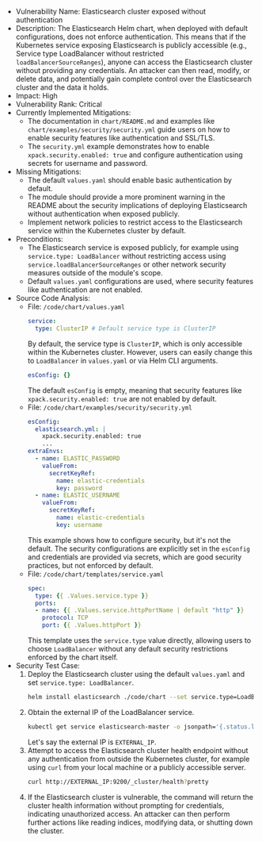 - Vulnerability Name: Elasticsearch cluster exposed without authentication
- Description: The Elasticsearch Helm chart, when deployed with default configurations, does not enforce authentication. This means that if the Kubernetes service exposing Elasticsearch is publicly accessible (e.g., Service type LoadBalancer without restricted `loadBalancerSourceRanges`), anyone can access the Elasticsearch cluster without providing any credentials. An attacker can then read, modify, or delete data, and potentially gain complete control over the Elasticsearch cluster and the data it holds.
- Impact: High
- Vulnerability Rank: Critical
- Currently Implemented Mitigations:
    - The documentation in `chart/README.md` and examples like `chart/examples/security/security.yml` guide users on how to enable security features like authentication and SSL/TLS.
    - The `security.yml` example demonstrates how to enable `xpack.security.enabled: true` and configure authentication using secrets for username and password.
- Missing Mitigations:
    - The default `values.yaml` should enable basic authentication by default.
    - The module should provide a more prominent warning in the README about the security implications of deploying Elasticsearch without authentication when exposed publicly.
    - Implement network policies to restrict access to the Elasticsearch service within the Kubernetes cluster by default.
- Preconditions:
    - The Elasticsearch service is exposed publicly, for example using `service.type: LoadBalancer` without restricting access using `service.loadBalancerSourceRanges` or other network security measures outside of the module's scope.
    - Default `values.yaml` configurations are used, where security features like authentication are not enabled.
- Source Code Analysis:
    - File: `/code/chart/values.yaml`
        ```yaml
        service:
          type: ClusterIP # Default service type is ClusterIP
        ```
        By default, the service type is `ClusterIP`, which is only accessible within the Kubernetes cluster. However, users can easily change this to `LoadBalancer` in `values.yaml` or via Helm CLI arguments.
        ```yaml
        esConfig: {}
        ```
        The default `esConfig` is empty, meaning that security features like `xpack.security.enabled: true` are not enabled by default.
    - File: `/code/chart/examples/security/security.yml`
        ```yaml
        esConfig:
          elasticsearch.yml: |
            xpack.security.enabled: true
            ...
        extraEnvs:
          - name: ELASTIC_PASSWORD
            valueFrom:
              secretKeyRef:
                name: elastic-credentials
                key: password
          - name: ELASTIC_USERNAME
            valueFrom:
              secretKeyRef:
                name: elastic-credentials
                key: username
        ```
        This example shows how to configure security, but it's not the default. The security configurations are explicitly set in the `esConfig` and credentials are provided via secrets, which are good security practices, but not enforced by default.
    - File: `/code/chart/templates/service.yaml`
        ```yaml
        spec:
          type: {{ .Values.service.type }}
          ports:
          - name: {{ .Values.service.httpPortName | default "http" }}
            protocol: TCP
            port: {{ .Values.httpPort }}
        ```
        This template uses the `service.type` value directly, allowing users to choose `LoadBalancer` without any default security restrictions enforced by the chart itself.
- Security Test Case:
    1. Deploy the Elasticsearch cluster using the default `values.yaml` and set `service.type: LoadBalancer`.
        ```bash
        helm install elasticsearch ./code/chart --set service.type=LoadBalancer
        ```
    2. Obtain the external IP of the LoadBalancer service.
        ```bash
        kubectl get service elasticsearch-master -o jsonpath='{.status.loadBalancer.ingress[0].ip}'
        ```
        Let's say the external IP is `EXTERNAL_IP`.
    3. Attempt to access the Elasticsearch cluster health endpoint without any authentication from outside the Kubernetes cluster, for example using `curl` from your local machine or a publicly accessible server.
        ```bash
        curl http://EXTERNAL_IP:9200/_cluster/health?pretty
        ```
    4. If the Elasticsearch cluster is vulnerable, the command will return the cluster health information without prompting for credentials, indicating unauthorized access. An attacker can then perform further actions like reading indices, modifying data, or shutting down the cluster.